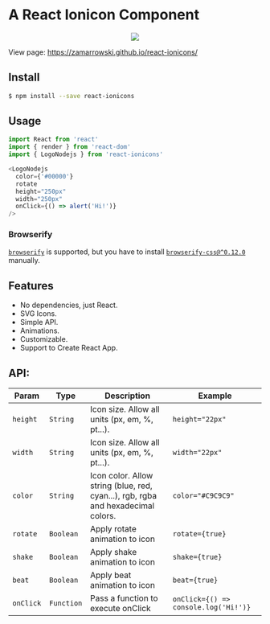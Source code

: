 # A React Ionicon Component

<p align="center">
  <img src="https://raw.githubusercontent.com/zamarrowski/react-ionicons/master/ionicons-logo.png">
</p>

View page: https://zamarrowski.github.io/react-ionicons/

## Install

```sh
$ npm install --save react-ionicons
```

## Usage

```js
import React from 'react'
import { render } from 'react-dom'
import { LogoNodejs } from 'react-ionicons'

<LogoNodejs
  color={'#00000'}
  rotate
  height="250px"
  width="250px"
  onClick={() => alert('Hi!')}
/>
```

### Browserify

[`browserify`](https://npmjs.com/packages/browserify) is supported, but you have to install [`browserify-css@^0.12.0`](https://npmjs.com/packages/browserify-css) manually.

## Features

* No dependencies, just React.
* SVG Icons.
* Simple API.
* Animations.
* Customizable.
* Support to Create React App.

## API:

| Param | Type | Description | Example |
| --- | --- | --- | --- |
| `height` | `String` | Icon size. Allow all units (px, em, %, pt...). | `height="22px"` |
| `width` | `String` | Icon size. Allow all units (px, em, %, pt...). | `width="22px"` |
| `color` | `String` | Icon color. Allow string (blue, red, cyan...), rgb, rgba and hexadecimal colors. | `color="#C9C9C9"` |
| `rotate` | `Boolean` | Apply rotate animation to icon | `rotate={true}` |
| `shake` | `Boolean` | Apply shake animation to icon | `shake={true}` |
| `beat` | `Boolean` | Apply beat animation to icon | `beat={true}` |
| `onClick` | `Function` | Pass a function to execute onClick | `onClick={() => console.log('Hi!')}` |

